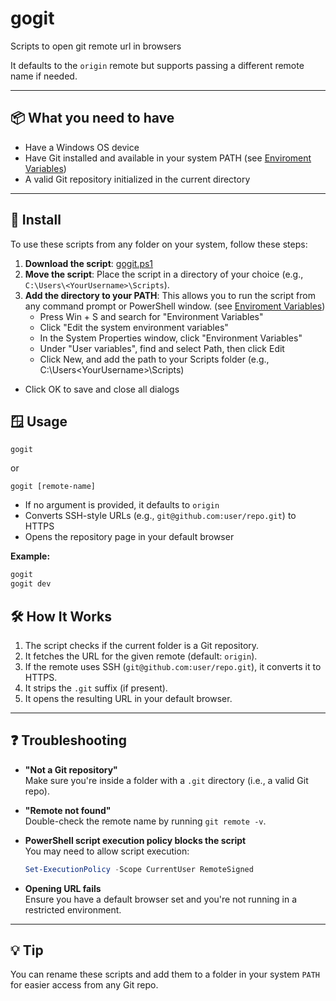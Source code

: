 # gogit
Scripts to open git remote url in browsers



It defaults to the `origin` remote but supports passing a different remote name if needed.

---

## 📦 What you need to have
- Have a Windows OS device
- Have Git installed and available in your system PATH (see [Enviroment Variables](https://learn.microsoft.com/en-us/previous-versions/office/developer/sharepoint-2010/ee537574(v=office.14)))
- A valid Git repository initialized in the current directory

---
## 🔧 Install

To use these scripts from any folder on your system, follow these steps:

1. **Download the script**: [gogit.ps1](https://raw.githubusercontent.com/himanshubalani/gogit/main/gogit.ps1)
2. **Move the script**: Place the script in a directory of your choice (e.g., `C:\Users\<YourUsername>\Scripts`).
3. **Add the directory to your PATH**: This allows you to run the script from any command prompt or PowerShell window. (see [Enviroment Variables](https://learn.microsoft.com/en-us/previous-versions/office/developer/sharepoint-2010/ee537574(v=office.14)))
    - Press Win + S and search for "Environment Variables"
    - Click "Edit the system environment variables"
    - In the System Properties window, click "Environment Variables"
    - Under "User variables", find and select Path, then click Edit
    - Click New, and add the path to your Scripts folder (e.g., C:\Users\<YourUsername>\Scripts)

 - Click OK to save and close all dialogs

## 🪟 Usage

```
gogit
```
or
```
gogit [remote-name]
```

- If no argument is provided, it defaults to `origin`
- Converts SSH-style URLs (e.g., `git@github.com:user/repo.git`) to HTTPS
- Opens the repository page in your default browser

**Example:**

```bat
gogit
gogit dev
```

## 🛠 How It Works

1. The script checks if the current folder is a Git repository.
2. It fetches the URL for the given remote (default: `origin`).
3. If the remote uses SSH (`git@github.com:user/repo.git`), it converts it to HTTPS.
4. It strips the `.git` suffix (if present).
5. It opens the resulting URL in your default browser.

---

## ❓ Troubleshooting

- **"Not a Git repository"**  
  Make sure you're inside a folder with a `.git` directory (i.e., a valid Git repo).

- **"Remote not found"**  
  Double-check the remote name by running `git remote -v`.

- **PowerShell script execution policy blocks the script**  
  You may need to allow script execution:
  ```powershell
  Set-ExecutionPolicy -Scope CurrentUser RemoteSigned
  ```

- **Opening URL fails**  
  Ensure you have a default browser set and you're not running in a restricted environment.

---

## 💡 Tip

You can rename these scripts and add them to a folder in your system `PATH` for easier access from any Git repo.